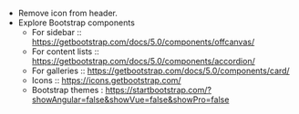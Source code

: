 * Remove icon from header.
* Explore Bootstrap components
    * For sidebar :: https://getbootstrap.com/docs/5.0/components/offcanvas/
    * For content lists :: https://getbootstrap.com/docs/5.0/components/accordion/
    * For galleries :: https://getbootstrap.com/docs/5.0/components/card/
    * Icons :: https://icons.getbootstrap.com/
    * Bootstrap themes : https://startbootstrap.com/?showAngular=false&showVue=false&showPro=false